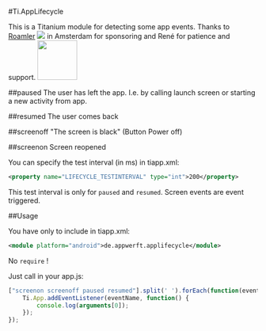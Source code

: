 #Ti.AppLifecycle

This is a Titanium module for detecting some app events. Thanks to [Roamler](https://www.roamler.com/)  ![](https://www.roamler.com/images/logo-roamler-shield.png) in Amsterdam for sponsoring and René for patience and support. <img src="https://secure.gravatar.com/avatar/325662ace9877e9af4291aff59ec9318.jpg?s=512&d=https%3A%2F%2Fa.slack-edge.com%2F7fa9%2Fimg%2Favatars%2Fava_0026-512.png" width=80/>

##paused
The user has left the app. I.e. by calling launch screen or starting a new activity from app.

##resumed
The user comes back

##screenoff
"The screen is black" (Button Power off)

##screenon
Screen reopened


You can specify the test interval (in ms) in tiapp.xml:

```xml
<property name="LIFECYCLE_TESTINTERVAL" type="int">200</property>
```


This test interval is only for `paused` and `resumed`. Screen events are event triggered.

##Usage

You have only to include in tiapp.xml:
```xml
<module platform="android">de.appwerft.applifecycle</module>
```

No `require` !

Just call in your app.js:

```javascript
["screenon screenoff paused resumed"].split(' ').forEach(function(eventName){
    Ti.App.addEventListener(eventName, function() {
        console.log(arguments[0]);
    });
});
```
